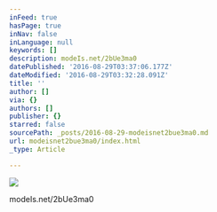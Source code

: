 ```yaml
---
inFeed: true
hasPage: true
inNav: false
inLanguage: null
keywords: []
description: modeIs.net/2bUe3ma0
datePublished: '2016-08-29T03:37:06.177Z'
dateModified: '2016-08-29T03:32:28.091Z'
title: ''
author: []
via: {}
authors: []
publisher: {}
starred: false
sourcePath: _posts/2016-08-29-modeisnet2bue3ma0.md
url: modeisnet2bue3ma0/index.html
_type: Article

---
```

![](https://the-grid-user-content.s3-us-west-2.amazonaws.com/5a4b5549-18f8-46be-8659-99f1538b9544.jpg)

modeIs.net/2bUe3ma0